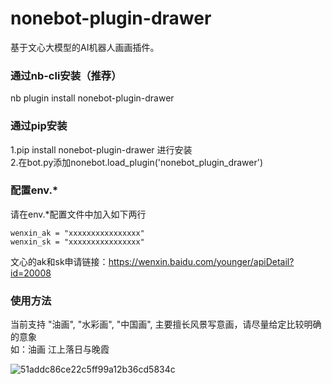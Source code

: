 # nonebot-plugin-drawer
基于文心大模型的AI机器人画画插件。


### 通过nb-cli安装（推荐）
nb plugin install nonebot-plugin-drawer
### 通过pip安装
1.pip install nonebot-plugin-drawer 进行安装  
2.在bot.py添加nonebot.load_plugin('nonebot_plugin_drawer')
### 配置env.*
请在env.*配置文件中加入如下两行
```
wenxin_ak = "xxxxxxxxxxxxxxxx"
wenxin_sk = "xxxxxxxxxxxxxxxx"
```
文心的ak和sk申请链接：https://wenxin.baidu.com/younger/apiDetail?id=20008
### 使用方法
当前支持 "油画", "水彩画", "中国画", 主要擅长风景写意画，请尽量给定比较明确的意象  
如：油画 江上落日与晚霞

![51addc86ce22c5ff99a12b36cd5834c](https://user-images.githubusercontent.com/35400185/184457437-e22e3f84-69bd-467b-b158-2e3dccce00c1.jpg)
